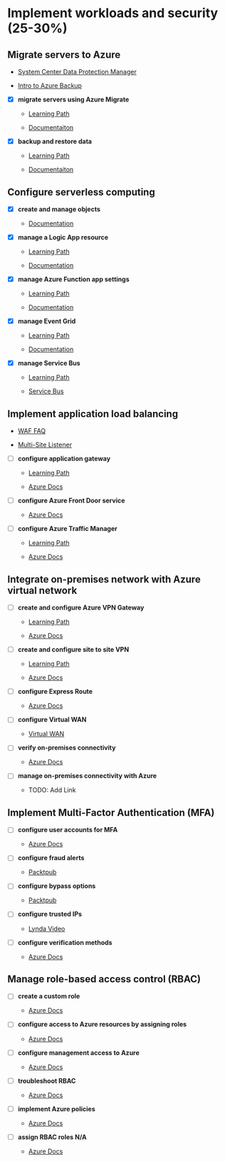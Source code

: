 # Implement workloads and security (25-30%)

## Migrate servers to Azure

- [System Center Data Protection Manager](https://docs.microsoft.com/en-us/system-center/dpm/dpm-overview?view=sc-dpm-2019)

- [Intro to Azure Backup](https://docs.microsoft.com/en-us/azure/backup/backup-introduction-to-azure-backup)

- [X] __migrate servers using Azure Migrate__

  - [Learning Path](https://docs.microsoft.com/en-gb/learn/modules/design-your-migration-to-azure/index)

  - [Documentaiton](https://docs.microsoft.com/en-us/azure/migrate/migrate-services-overview)

- [X] __backup and restore data__

  - [Learning Path](https://docs.microsoft.com/en-gb/learn/modules/backup-restore-azure-sql/index)

  - [Documentaiton](https://docs.microsoft.com/en-us/azure/backup/backup-architecture)

## Configure serverless computing

- [X] __create and manage objects__

  - [Documentation](https://azure.microsoft.com/en-us/overview/serverless-computing/)

- [X] __manage a Logic App resource__

  - [Learning Path](https://docs.microsoft.com/en-gb/learn/modules/route-and-process-data-logic-apps/index)

  - [Documentation](https://docs.microsoft.com/en-us/azure/logic-apps/)

- [X] __manage Azure Function app settings__

  - [Learning Path](https://docs.microsoft.com/en-gb/learn/modules/create-serverless-logic-with-azure-functions/index)

  - [Documentation](https://docs.microsoft.com/en-us/azure/azure-functions/)

- [X] __manage Event Grid__

  - [Learning Path](https://docs.microsoft.com/en-gb/learn/modules/choose-a-messaging-model-in-azure-to-connect-your-services/4-choose-event-grid)

  - [Documentation](https://docs.microsoft.com/en-us/azure/event-grid/overview)

- [X] __manage Service Bus__

  - [Learning Path](https://docs.microsoft.com/en-gb/learn/modules/choose-a-messaging-model-in-azure-to-connect-your-services/3-choose-azure-storage-queues)

  - [Service Bus](https://docs.microsoft.com/en-us/azure/service-bus-messaging/)

## Implement application load balancing

- [WAF FAQ](https://docs.microsoft.com/en-us/azure/application-gateway/application-gateway-faq)

- [Multi-Site Listener](https://docs.microsoft.com/en-us/azure/application-gateway/multiple-site-overview)

- [ ] __configure application gateway__

  - [Learning Path](https://docs.microsoft.com/en-gb/learn/modules/load-balance-web-traffic-with-application-gateway/index)

  - [Azure Docs](https://docs.microsoft.com/en-us/azure/application-gateway/configuration-overview)

- [ ] __configure Azure Front Door service__

  - [Azure Docs](https://docs.microsoft.com/en-us/azure/frontdoor/front-door-overview)

- [ ] __configure Azure Traffic Manager__

  - [Learning Path](https://docs.microsoft.com/en-gb/learn/modules/distribute-load-with-traffic-manager/index)

  - [Azure Docs](https://docs.microsoft.com/en-us/azure/traffic-manager/traffic-manager-routing-methods)

## Integrate on-premises network with Azure virtual network

- [ ] __create and configure Azure VPN Gateway__

  - [Learning Path](https://docs.microsoft.com/en-gb/learn/modules/connect-on-premises-network-with-vpn-gateway/index)

  - [Azure Docs](https://docs.microsoft.com/en-us/azure/vpn-gateway/vpn-gateway-about-vpngateways)

- [ ] __create and configure site to site VPN__

  - [Learning Path](https://docs.microsoft.com/en-gb/learn/modules/connect-on-premises-network-with-vpn-gateway/2-connect-on-premises-networks-to-azure-using-site-to-site-vpn-gateways)

  - [Azure Docs](https://docs.microsoft.com/en-us/azure/vpn-gateway/site-to-site-about)

- [ ] __configure Express Route__

  - [Azure Docs](https://docs.microsoft.com/en-us/azure/expressroute/)

- [ ] __configure Virtual WAN__

  - [Virtual WAN](https://docs.microsoft.com/en-us/azure/virtual-wan/virtual-wan-about)

- [ ] __verify on-premises connectivity__

  - [Azure Docs](https://docs.microsoft.com/en-us/azure/network-watcher/network-watcher-diagnose-on-premises-connectivity)

- [ ] __manage on-premises connectivity with Azure__

  - TODO: Add Link

## Implement Multi-Factor Authentication (MFA)

- [ ] __configure user accounts for MFA__

  - [Azure Docs](https://docs.microsoft.com/en-us/azure/active-directory/authentication/howto-mfa-mfasettings)

- [ ] __configure fraud alerts__

  - [Packtpub](https://subscription.packtpub.com/book/networking_and_servers/9781838829025/16/ch16lvl1sec149/configuring-fraud-alerts)

- [ ] __configure bypass options__

  - [Packtpub](https://subscription.packtpub.com/book/networking_and_servers/9781838829025/16/ch16lvl1sec150/configuring-bypass-options)

- [ ] __configure trusted IPs__

  - [Lynda Video](https://www.lynda.com/Azure-tutorials/Configure-trusted-IPs-app-passwords/585262/639244-4.html)

- [ ] __configure verification methods__

  - [Azure Docs](https://docs.microsoft.com/en-us/azure/active-directory/user-help/multi-factor-authentication-end-user-manage-settings)

## Manage role-based access control (RBAC)

- [ ] __create a custom role__

  - [Azure Docs](https://docs.microsoft.com/en-us/azure/role-based-access-control/custom-roles)

- [ ] __configure access to Azure resources by assigning roles__

  - [Azure Docs](https://docs.microsoft.com/en-us/azure/role-based-access-control/role-assignments-portal)

- [ ] __configure management access to Azure__

  - [Azure Docs](https://docs.microsoft.com/en-us/azure/role-based-access-control/conditional-access-azure-management)

- [ ] __troubleshoot RBAC__

  - [Azure Docs](https://docs.microsoft.com/en-us/azure/role-based-access-control/troubleshooting)

- [ ] __implement Azure policies__

  - [Azure Docs](https://docs.microsoft.com/en-us/azure/governance/policy/overview)

- [ ] __assign RBAC roles N/A__

  - [Azure Docs](https://docs.microsoft.com/en-us/azure/role-based-access-control/quickstart-assign-role-user-portal)

